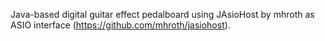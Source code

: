 Java-based digital guitar effect pedalboard using JAsioHost by mhroth as ASIO interface (https://github.com/mhroth/jasiohost).
